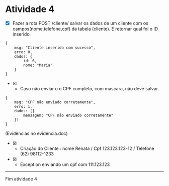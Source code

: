 # Atividade 4

- [x] Fazer a rota POST /cliente/  salvar os dados de um cliente com os campos(nome,telefone,cpf) da tabela (cliente).
E retornar qual foi o ID inserido.

```
{
    msg: "Cliente inserido com sucesso",
    erro: 0,
    dados: {
        id: 6,
        nome: "Maria"
    }
}
```

- [x] - Caso não enviar o o CPF completo, com mascara, não deve salvar.

```
{
    msg: "CPF não enviado corretamente",
    erro: 1,
    dados: [{
        mensagem: "CPF não enviado corretamente"
    }]
}
```

(Evidências no evidencia.doc)

- [x] - Criação do Cliente : nome Renata / Cpf 123.123.123-12 /  Telefone (62) 98112-1233
- [x] - Exception enviando um cpf com 111.123.123

---
Fim atividade 4
